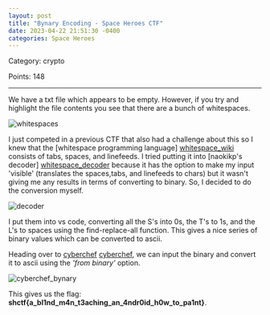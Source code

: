 ```yaml
---
layout: post
title: "Bynary Encoding - Space Heroes CTF"
date: 2023-04-22 21:51:30 -0400
categories: Space Heroes
---
```



Category: crypto

Points: 148

---


We have a txt file which appears to be empty. However, if you try and highlight the file contents you see that there are a bunch of whitespaces.

![whitespaces](/ctf_writeups/assets/images/whitespace.png)

I just competed in a previous CTF that also had a challenge about this so I knew that the [whitespace programming language] [whitespace_wiki] consists of tabs, spaces, and linefeeds. I tried putting it into [naokikp's decoder] [whitespace_decoder] because it has the option to make my input 'visible' (translates the spaces,tabs, and linefeeds to chars) but it wasn't giving me any results in terms of converting to binary. So, I decided to do the conversion myself.

![decoder](/ctf_writeups/assets/images/whitespace_unconverted.png)

I put them into vs code, converting all the S's into 0s, the T's to 1s, and the L's to spaces using the find-replace-all function. This gives a nice series of binary values which can be converted to ascii.

Heading over to [cyberchef] [cyberchef], we can input the binary and convert it to ascii using the *'from binary'* option. 

![cyberchef_bynary](/ctf_writeups/assets/images/cyberchef_bynary.png)

This gives us the flag: **shctf{a_bl1nd_m4n_t3aching_an_4ndr0id_h0w_to_pa1nt}**.


[whitespace_wiki]: https://en.wikipedia.org/wiki/Whitespace_(programming_language)
[whitespace_decoder]: https://naokikp.github.io/wsi/whitespace.html
[cyberchef]: https://gchq.github.io/CyberChef/